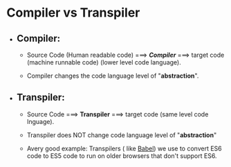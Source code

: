 # Compiler vs Transpiler

- ## Compiler:
  - Source Code (Human readable code) ===> **_Compiler_** ===> target code (machine runnable code) (lower level code language).

  - Compiler changes the code language level of "**abstraction**".
  
  
- ## Transpiler:
  - Source Code ===> **Transpiler** ===> target code (same level code lnguage).
  
  - Transpiler does NOT change code language level of "**abstraction**"

  - Avery good example: 
  Transpilers ( like [Babel](https://babeljs.io/)) we use to convert ES6 code to ES5 code to run on older browsers that don't support ES6.
